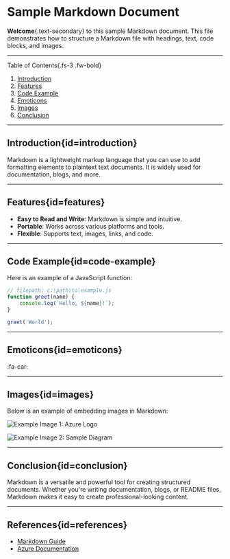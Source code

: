 # Sample Markdown Document

**Welcome**{.text-secondary} to this sample Markdown document. This file demonstrates how to structure a Markdown file with headings, text, code blocks, and images.

---

Table of Contents{.fs-3 .fw-bold}

1. [Introduction](#introduction)
2. [Features](#features)
3. [Code Example](#code-example)
4. [Emoticons](#emoticons)
5. [Images](#images)
6. [Conclusion](#conclusion)

---

## Introduction{id=introduction}

Markdown is a lightweight markup language that you can use to add formatting elements to plaintext text documents. It is widely used for documentation, blogs, and more.

---

## Features{id=features}

- **Easy to Read and Write**: Markdown is simple and intuitive.
- **Portable**: Works across various platforms and tools.
- **Flexible**: Supports text, images, links, and code.

---

## Code Example{id=code-example}

Here is an example of a JavaScript function:

```javascript
// filepath: c:\path\to\example.js
function greet(name) {
    console.log(`Hello, ${name}!`);
}

greet('World');
```

---

## Emoticons{id=emoticons}

:fa-car:

---

## Images{id=images}

Below is an example of embedding images in Markdown:

![Example Image 1: Azure Logo](https://upload.wikimedia.org/wikipedia/commons/a/a8/Microsoft_Azure_Logo.svg)

![Example Image 2: Sample Diagram](https://samples-files.com/samples/images/png/480-360-sample.png)

---

## Conclusion{id=conclusion}

Markdown is a versatile and powerful tool for creating structured documents. Whether you're writing documentation, blogs, or README files, Markdown makes it easy to create professional-looking content.

---

## References{id=references}

- [Markdown Guide](https://www.markdownguide.org/)
- [Azure Documentation](https://learn.microsoft.com/en-us/azure/?product=popular)
